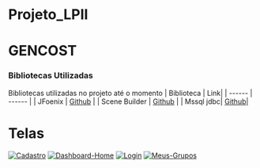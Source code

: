 # Projeto_LPII
# GENCOST

### Bibliotecas Utilizadas
Bibliotecas utilizadas no projeto até o momento
| Biblioteca | Link|
| ------ | ------ |
| JFoenix | <a href="https://github.com/jfoenixadmin/JFoenix">Github</a> |
| Scene Builder | <a href="https://github.com/gluonhq/scenebuilder">Github</a> |
| Mssql jdbc| <a href="https://github.com/microsoft/mssql-jdbc">Github</a>|

# Telas 
<a href="https://imgbb.com/"><img src="https://i.ibb.co/yRT5pdJ/Cadastro.png" alt="Cadastro" border="0"></a>
<a href="https://ibb.co/Wf35K5h"><img src="https://i.ibb.co/vkBqzqF/Dashboard-Home.png" alt="Dashboard-Home" border="0"></a>
<a href="https://ibb.co/1sPRjWJ"><img src="https://i.ibb.co/n3YQtJ8/Login.png" alt="Login" border="0"></a>
<a href="https://ibb.co/ZWS0mJB"><img src="https://i.ibb.co/0hKxtXC/Meus-Grupos.png" alt="Meus-Grupos" border="0"></a>
